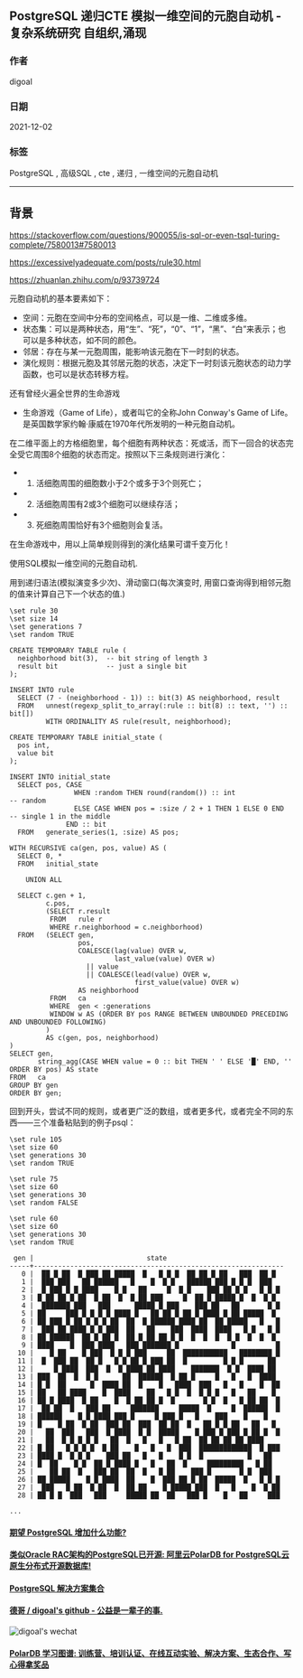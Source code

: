 ## PostgreSQL 递归CTE 模拟一维空间的元胞自动机 - 复杂系统研究 自组织,涌现   
                    
### 作者                    
digoal                    
                    
### 日期                    
2021-12-02                   
                    
### 标签                 
PostgreSQL , 高级SQL , cte , 递归 , 一维空间的元胞自动机     
                  
----                  
                  
## 背景    
https://stackoverflow.com/questions/900055/is-sql-or-even-tsql-turing-complete/7580013#7580013  
  
https://excessivelyadequate.com/posts/rule30.html  
  
https://zhuanlan.zhihu.com/p/93739724  
  
元胞自动机的基本要素如下：  
- 空间：元胞在空间中分布的空间格点，可以是一维、二维或多维。  
- 状态集：可以是两种状态，用“生”、“死”，“0”、“1”，“黑”、“白”来表示；也可以是多种状态，如不同的颜色。  
- 邻居：存在与某一元胞周围，能影响该元胞在下一时刻的状态。  
- 演化规则：根据元胞及其邻居元胞的状态，决定下一时刻该元胞状态的动力学函数，也可以是状态转移方程。  
  
  
还有曾经火遍全世界的生命游戏  
- 生命游戏（Game of Life），或者叫它的全称John Conway's Game of Life。是英国数学家约翰·康威在1970年代所发明的一种元胞自动机。  
  
在二维平面上的方格细胞里，每个细胞有两种状态：死或活，而下一回合的状态完全受它周围8个细胞的状态而定。按照以下三条规则进行演化：  
  
- 1. 活细胞周围的细胞数小于2个或多于3个则死亡；  
- 2. 活细胞周围有2或3个细胞可以继续存活；  
- 3. 死细胞周围恰好有3个细胞则会复活。  
  
在生命游戏中，用以上简单规则得到的演化结果可谓千变万化！  
  
使用SQL模拟一维空间的元胞自动机.  
  
用到递归语法(模拟演变多少次)、滑动窗口(每次演变时, 用窗口查询得到相邻元胞的值来计算自己下一个状态的值.)  
  
```  
\set rule 30  
\set size 14  
\set generations 7  
\set random TRUE  
  
CREATE TEMPORARY TABLE rule (  
  neighborhood bit(3),  -- bit string of length 3  
  result bit            -- just a single bit  
);  
  
INSERT INTO rule  
  SELECT (7 - (neighborhood - 1)) :: bit(3) AS neighborhood, result  
  FROM   unnest(regexp_split_to_array(:rule :: bit(8) :: text, '') :: bit[])  
         WITH ORDINALITY AS rule(result, neighborhood);  
  
CREATE TEMPORARY TABLE initial_state (  
  pos int,  
  value bit  
);  
  
INSERT INTO initial_state  
  SELECT pos, CASE  
                WHEN :random THEN round(random()) :: int              -- random  
                ELSE CASE WHEN pos = :size / 2 + 1 THEN 1 ELSE 0 END  -- single 1 in the middle  
              END :: bit  
  FROM   generate_series(1, :size) AS pos;  
  
WITH RECURSIVE ca(gen, pos, value) AS (  
  SELECT 0, *  
  FROM   initial_state  
  
    UNION ALL  
  
  SELECT c.gen + 1,  
         c.pos,  
         (SELECT r.result  
          FROM   rule r  
          WHERE r.neighborhood = c.neighborhood)  
  FROM   (SELECT gen,  
                 pos,  
                 COALESCE(lag(value) OVER w,  
                          last_value(value) OVER w)  
                   || value  
                   || COALESCE(lead(value) OVER w,  
                               first_value(value) OVER w)  
                 AS neighborhood  
          FROM   ca  
          WHERE  gen < :generations  
          WINDOW w AS (ORDER BY pos RANGE BETWEEN UNBOUNDED PRECEDING AND UNBOUNDED FOLLOWING)  
         )  
         AS c(gen, pos, neighborhood)  
)  
SELECT gen,  
       string_agg(CASE WHEN value = 0 :: bit THEN ' ' ELSE '█' END, '' ORDER BY pos) AS state  
FROM   ca  
GROUP BY gen  
ORDER BY gen;  
```  
  
回到开头，尝试不同的规则，或者更广泛的数组，或者更多代，或者完全不同的东西——三个准备粘贴到的例子psql：  
  
```  
\set rule 105  
\set size 60  
\set generations 30  
\set random TRUE  
  
\set rule 75  
\set size 60  
\set generations 30  
\set random FALSE  
  
\set rule 60  
\set size 60  
\set generations 30  
\set random TRUE  
```  
  
```
 gen |                            state                             
-----+--------------------------------------------------------------
   0 |  ██ █ ██  █ ███ ██ █████  █   █ █ █  ██ ██ █ ██   ███  ██ █ 
   1 |  ███ ███   ██ ██████   █    █  █ █   ██████ ███ █ █ █  ███  
   2 |  █ ███ █ █ ████    █ █   ██     █  █ █    ███ ██ █ █   █ █ █
   3 | █ ██ ██ █ ██  █ ██  █  █ ██ ███     █  ██ █ █████ █  █  █ █ 
   4 |  ███████ ███   ███      █████ █ ███    ███ ██   ██       █ █
   5 | ██     ███ █ █ █ █ ████ █   ██ ██ █ ██ █ ████ █ ██ █████  █ 
   6 | ██ ███ █ ██ █ █ █ ██  ██  █ ██████ ████ ██  ██ █████   █   █
   7 |  ███ ██ ████ █ █ ███  ██   ██    ███  ████  ████   █ █   █ █
   8 | ██ ██████  ██ █ ██ █  ██ █ ██ ██ █ █  █  █  █  █ █  █  █  █ 
   9 | ████    █  ███ ████   ███ ███████ █             █          █
  10 |    █ ██    █ ███  █ █ █ ███     ██  ███████████   ████████ █
  11 |  █  ███ ██  ██ █   █ █ ██ █ ███ ██  █         █ █ █      ██ 
  12 |     █ ████  ███  █  █ ████ ██ ████    ███████  █ █  ████ ██ 
  13 | ███  ██  █  █ █      ██  ██████  █ ██ █     █   █   █  ████ 
  14 | █ █  ██      █  ████ ██  █    █   ████  ███   █   █    █  ██
  15 | ██   ██ ████    █  ████    ██   █ █  █  █ █ █   █   ██    █ 
  16 | ██ █ ████  █ ██    █  █ ██ ██ █  █       █ █  █   █ ██ ██  █
  17 |  ██ ██  █   ███ ██     ███████     █████  █     █  ██████  █
  18 | ██████    █ █ ████ ███ █     █ ███ █   █    ███    █    █   
  19 | █    █ ██  █ ██  ███ ██  ███  ██ ██  █   ██ █ █ ██   ██   █ 
  20 |   ██  ███   ███  █ ████  █ █  █████    █ ███ █ ███ █ ██ █  █
  21 |   ██  █ █ █ █ █   ██  █   █   █   █ ██  ██ ██ ██ ██ ████    
  22 | █ ██   █ █ █ █  █ ██    █   █   █  ███  █████████████  █ ███
  23 | ████ █  █ █ █    ███ ██   █   █    █ █  █           █   ██  
  24 | █  ██    █ █  ██ █ ████ █   █   ██  █     █████████   █ ██  
  25 |    ██ ██  █   ███ ██  ██  █   █ ██    ███ █       █ █  ███  
  26 | ██ █████    █ █ ████  ██    █  ███ ██ █ ██  █████  █   █ █ █
  27 |  ███   █ ██  █ ██  █  ██ ██    █ █████ ███  █   █    █  █ ██
  28 | ██ █ █  ███   ███     █████ ██  ██   ███ █    █   ██     ███
   
...
```
  
  
#### [期望 PostgreSQL 增加什么功能?](https://github.com/digoal/blog/issues/76 "269ac3d1c492e938c0191101c7238216")
  
  
#### [类似Oracle RAC架构的PostgreSQL已开源: 阿里云PolarDB for PostgreSQL云原生分布式开源数据库!](https://github.com/ApsaraDB/PolarDB-for-PostgreSQL "57258f76c37864c6e6d23383d05714ea")
  
  
#### [PostgreSQL 解决方案集合](https://yq.aliyun.com/topic/118 "40cff096e9ed7122c512b35d8561d9c8")
  
  
#### [德哥 / digoal's github - 公益是一辈子的事.](https://github.com/digoal/blog/blob/master/README.md "22709685feb7cab07d30f30387f0a9ae")
  
  
![digoal's wechat](../pic/digoal_weixin.jpg "f7ad92eeba24523fd47a6e1a0e691b59")
  
  
#### [PolarDB 学习图谱: 训练营、培训认证、在线互动实验、解决方案、生态合作、写心得拿奖品](https://www.aliyun.com/database/openpolardb/activity "8642f60e04ed0c814bf9cb9677976bd4")
  
